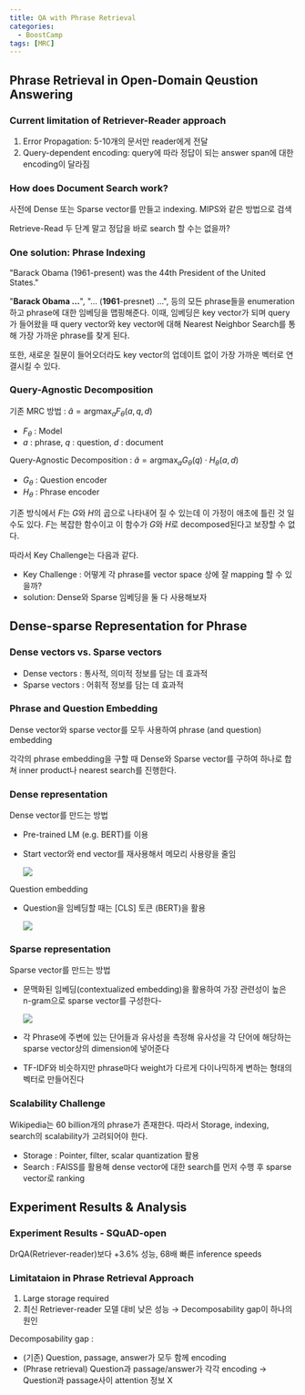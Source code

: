 ```yaml
---
title: QA with Phrase Retrieval
categories:
  - BoostCamp
tags: [MRC]
---
```

## Phrase Retrieval in Open-Domain Qeustion Answering

### Current limitation of Retriever-Reader approach

1. Error Propagation: 5-10개의 문서만 reader에게 전달
2. Query-dependent encoding: query에 따라 정답이 되는 answer span에 대한 encoding이 달라짐

### How does Document Search work?

사전에 Dense 또는 Sparse vector를 만들고 indexing. MIPS와 같은 방법으로 검색

Retrieve-Read 두 단계 말고 정답을 바로 search 할 수는 없을까?

### One solution: Phrase Indexing

"Barack Obama (1961-present) was the 44th President of the United States."

"**Barack Obama ...**", "... (**1961**-presnet) ...", 등의 모든 phrase들을 enumeration하고 phrase에 대한 임베딩을 맵핑해준다. 이때, 임베딩은 key vector가 되며 query가 들어왔을 때  query vector와 key vector에 대해 Nearest Neighbor Search를 통해 가장 가까운 phrase를 찾게 된다.

또한, 새로운 질문이 들어오더라도 key vector의 업데이트 없이 가장 가까운 벡터로 연결시킬 수 있다.

### Query-Agnostic Decomposition

기존 MRC 방법 : $\hat{a} = \text{argmax}_a F_{\theta}(a,q,d)$

- $F_{\theta}$ : Model
- $a$ : phrase, $q$ : question, $d$ : document

Query-Agnostic Decomposition : $\hat{a} = \text{argmax}_a G_{\theta}(q) \cdot H_{\theta}(a,d)$

- $G_{\theta}$ : Question encoder
- $H_{\theta}$ : Phrase encoder

기존 방식에서 $F$는 $G$와 $H$의 곱으로 나타내어 질 수 있는데 이 가정이 애초에 틀린 것 일수도 있다. $F$는 복잡한 함수이고 이 함수가 $G$와 $H$로 decomposed된다고 보장할 수 없다.

따라서 Key Challenge는 다음과 같다.

- Key Challenge : 어떻게 각 phrase를 vector space 상에 잘 mapping 할 수 있을까?
- solution: Dense와 Sparse 임베딩을 둘 다 사용해보자

## Dense-sparse Representation for Phrase

### Dense vectors vs. Sparse vectors

- Dense vectors : 통사적, 의미적 정보를 담는 데 효과적
- Sparse vectors : 어휘적 정보를 담는 데 효과적

### Phrase and Question Embedding

Dense vector와 sparse vector를 모두 사용하여 phrase (and question) embedding

각각의 phrase embedding을 구할 때 Dense와 Sparse vector를 구하여 하나로 합쳐 inner product나 nearest search를 진행한다.

### Dense representation

Dense vector를 만드는 방법

- Pre-trained LM (e.g. BERT)를 이용
- Start vector와 end vector를 재사용해서 메모리 사용량을 줄임
    
    ![](https://drive.google.com/uc?export=view&id=1TpNKovvDBZbRFCPR6xzFOVumnBGGkRf6)
    

Question embedding

- Question을 임베딩할 때는 [CLS] 토큰 (BERT)을 활용
    
    ![](https://drive.google.com/uc?export=view&id=1SRmmNEyT39a58yVQKZAavbWGmb42lUB3)
    

### Sparse representation

Sparse vector를 만드는 방법

- 문맥화된 임베딩(contextualized embedding)을 활용하여 가장 관련성이 높은 n-gram으로 sparse vector를 구성한다-
    
    ![](https://drive.google.com/uc?export=view&id=1DXYxlr792-eAZxyAbPVnDLXEhMfYeAlf)
    
- 각 Phrase에 주변에 있는 단어들과 유사성을 측정해 유사성을 각 단어에 해당하는 sparse vector상의 dimension에 넣어준다
- TF-IDF와 비슷하지만 phrase마다 weight가 다르게 다이나믹하게 변하는 형태의 벡터로 만들어진다

### Scalability Challenge

Wikipedia는 60 billion개의 phrase가 존재한다. 따라서 Storage, indexing, search의 scalability가 고려되어야 한다.

- Storage : Pointer, filter, scalar quantization 활용
- Search : FAISS를 활용해 dense vector에 대한 search를 먼저 수행 후 sparse vector로 ranking

## Experiment Results & Analysis

### Experiment Results - SQuAD-open

DrQA(Retriever-reader)보다 +3.6% 성능, 68배 빠른 inference speeds

### Limitataion in Phrase Retrieval Approach

1. Large storage required
2. 최신 Retriever-reader 모델 대비 낮은 성능 → Decomposability gap이 하나의 원인

Decomposability gap :

- (기존) Question, passage, answer가 모두 함께 encoding
- (Phrase retrieval) Question과 passage/answer가 각각 encoding → Question과 passage사이 attention 정보 X